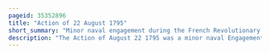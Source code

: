 ```yaml
---
pageid: 35352896
title: "Action of 22 August 1795"
short_summary: "Minor naval engagement during the French Revolutionary Wars"
description: "The Action of August 22 1795 was a minor naval Engagement during the french revolutionary Wars between a Squadron of four british Royal Navy Frigates and two batavian Navy Frigates and a. The Engagement was fought off the norwegian coastal Island of Eigerøya, then in Danish Norway, the opposing Forces engaged in protecting their respective Countries' Trade Routes to the Baltic Sea. War between the british and the batavian Republic began undeclared in the Spring of 1795 after the Admiralty ordered british Warships to intercept batavian Shipping following the conquest of the Netherlands by the french Republic in January."
---
```

